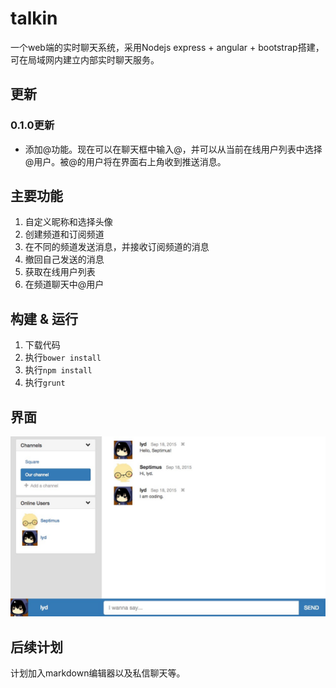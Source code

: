 # talkin

一个web端的实时聊天系统，采用Nodejs express + angular + bootstrap搭建，可在局域网内建立内部实时聊天服务。

## 更新

### 0.1.0更新

- 添加@功能。现在可以在聊天框中输入@，并可以从当前在线用户列表中选择@用户。被@的用户将在界面右上角收到推送消息。

## 主要功能

1. 自定义昵称和选择头像
2. 创建频道和订阅频道
3. 在不同的频道发送消息，并接收订阅频道的消息
4. 撤回自己发送的消息
5. 获取在线用户列表
6. 在频道聊天中@用户

## 构建 & 运行

1. 下载代码
2. 执行`bower install`
3. 执行`npm install`
4. 执行`grunt`

## 界面
![UI](./ui.png)

## 后续计划

计划加入markdown编辑器以及私信聊天等。
